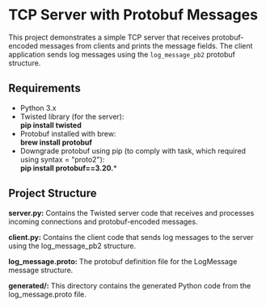 # TCP Server with Protobuf Messages

This project demonstrates a simple TCP server that receives protobuf-encoded messages from clients and prints the message fields. 
The client application sends log messages using the `log_message_pb2` protobuf structure.

## Requirements

- Python 3.x
- Twisted library (for the server):</br>
  **pip install twisted**
- Protobuf installed with brew:</br>
**brew install protobuf**
- Downgrade protobuf using pip (to comply with task, which required using syntax = "proto2"):</br>
**pip install protobuf==3.20.***

## Project Structure

**server.py:**
Contains the Twisted server code that receives and processes incoming connections and protobuf-encoded messages.

**client.py:**
Contains the client code that sends log messages to the server using the log_message_pb2 structure.

**log_message.proto:**
The protobuf definition file for the LogMessage message structure.

**generated/:**
This directory contains the generated Python code from the log_message.proto file.
